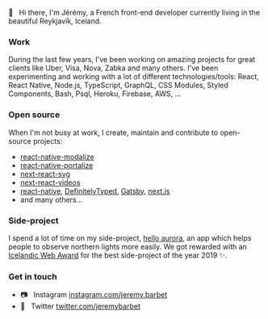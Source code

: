👋   Hi there, I'm Jérémy, a French front-end developer currently living in the beautiful Reykjavík, Iceland.

### Work

During the last few years, I've been working on amazing projects for great clients like Uber, Visa, Nova, Zabka and many others. I've been experimenting and working with a lot of different technologies/tools: React, React Native, Node.js, TypeScript, GraphQL, CSS Modules, Styled Components, Bash, Psql, Heroku, Firebase, AWS, ...

### Open source

When I'm not busy at work, I create, maintain and contribute to open-source projects:
- [react-native-modalize](https://github.com/jeremybarbet/react-native-modalize)
- [react-native-portalize](https://github.com/jeremybarbet/react-native-portalize)
- [next-react-svg](https://github.com/jeremybarbet/next-react-svg)
- [next-react-videos](https://github.com/jeremybarbet/next-react-videos)
- [react-native](https://github.com/facebook/react-native), [DefinitelyTyped](https://github.com/DefinitelyTyped/DefinitelyTyped), [Gatsby](https://github.com/gatsbyjs/gatsby), [next.js](https://github.com/vercel/next.js/)
- and many others...

### Side-project

I spend a lot of time on my side-project, [hello aurora](https://www.hello-aurora.com/), an app which helps people to observe northern lights more easily. We got rewarded with an [Icelandic Web Award](https://www.svef.is/verdlaun/tilnefningar-2019/) for the best side-project of the year 2019 ✨.

### Get in touch

- 📷   Instagram [instagram.com/jeremy.barbet](https://www.instagram.com/jeremy.barbet)
- 💬   Twitter [twitter.com/jeremybarbet](https://twitter.com/jeremybarbet)

<!--
**jeremybarbet/jeremybarbet** is a ✨ _special_ ✨ repository because its `README.md` (this file) appears on your GitHub profile.

Here are some ideas to get you started:

- 🔭 I’m currently working on ...
- 🌱 I’m currently learning ...
- 👯 I’m looking to collaborate on ...
- 🤔 I’m looking for help with ...
- 💬 Ask me about ...
- 📫 How to reach me: ...
- 😄 Pronouns: ...
- ⚡ Fun fact: ...
-->
